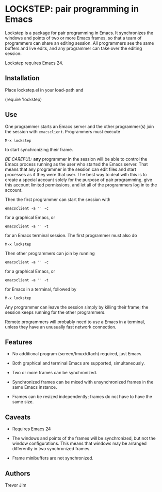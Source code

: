 # LOCKSTEP: pair programming in Emacs

Lockstep is a package for pair programming in Emacs.  It synchronizes
the windows and points of two or more Emacs frames, so that a team of
programmers can share an editing session.  All programmers see the
same buffers and live edits, and any programmer can take over the
editing session.

Lockstep requires Emacs 24.

## Installation

Place lockstep.el in your load-path and

   (require 'lockstep)

## Use

One programmer starts an Emacs server and the other programmer(s) join
the session with `emacsclient`.  Programmers must execute

    M-x lockstep

to start synchronizing their frame.

*BE CAREFUL:* **any** programmer in the session will be able to
control the Emacs process running as the user who started the Emacs
server.  That means that any programmer in the session can edit files
and start processes as if they were that user.  The best way to deal
with this is to create a special account solely for the purpose of
pair programming, give this account limited permissions, and let all
of the programmers log in to the account.

Then the first programmer can start the session with

    emacsclient -a '' -c

for a graphical Emacs, or

    emacsclient -a '' -t

for an Emacs terminal session.  The first programmer must also do

    M-x lockstep

Then other programmers can join by running

    emacsclient -a '' -c

for a graphical Emacs, or

    emacsclient -a '' -t

for Emacs in a terminal, followed by

    M-x lockstep

Any programmer can leave the session simply by killing their frame;
the session keeps running for the other programmers.

Remote programmers will probably need to use a Emacs in a terminal,
unless they have an unusually fast network connection.

## Features

* No additional program (screen/tmux/dtach) required, just Emacs.

* Both graphical and terminal Emacs are supported, simultaneously.

* Two or more frames can be synchronized.

* Synchronized frames can be mixed with unsynchronized frames in the same Emacs instance.

* Frames can be resized independently; frames do not have to have the same size.

## Caveats

* Requires Emacs 24

* The windows and points of the frames will be synchronized, but not
  the window configurations.  This means that windows may be arranged
  differently in two synchronized frames.

* Frame minibuffers are not synchronized.

## Authors

Trevor Jim
